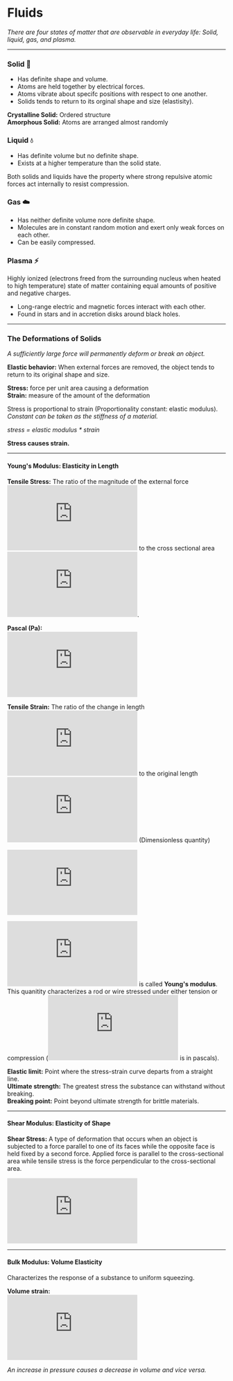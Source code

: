 # Fluids

*There are four states of matter that are observable in everyday life: Solid, liquid, gas, and plasma.*

---

### Solid :ice_cube:
* Has definite shape and volume.  
* Atoms are held together by electrical forces. 
* Atoms vibrate about specifc positions with respect to one another.  
* Solids tends to return to its orginal shape and size (elastisity).  


**Crystalline Solid:** Ordered structure  
**Amorphous Solid:** Atoms are arranged almost randomly  

### Liquid :droplet:
* Has definite volume but no definite shape.  
* Exists at a higher temperature than the solid state.  

Both solids and liquids have the property where strong repulsive atomic forces act internally to resist compression.  

### Gas :cloud:
* Has neither definite volume nore definite shape.  
* Molecules are in constant random motion and exert only weak forces on each other.  
* Can be easily compressed.

### Plasma :zap:
Highly ionized (electrons freed from the surrounding nucleus when heated to high temperature) state of matter containing equal amounts of positive and negative charges.
* Long-range electric and magnetic forces interact with each other.  
* Found in stars and in accretion disks around black holes.  

---

### The Deformations of Solids  
*A sufficiently large force will permanently deform or break an object.*  

**Elastic behavior:** When external forces are removed, the object tends to return to its original shape and size.  

**Stress:** force per unit area causing a deformation  
**Strain:** measure of the amount of the deformation  

Stress is proportional to strain (Proportionality constant: elastic modulus).  
*Constant can be taken as the stiffness of a material.*  

*stress = elastic modulus * strain*  

**Stress causes strain.** 

---

#### Young's Modulus: Elasticity in Length  
**Tensile Stress:** The ratio of the magnitude of the external force ![F](https://latex.codecogs.com/gif.latex?F) to the cross sectional area ![A](https://latex.codecogs.com/gif.latex?A).  

**Pascal (Pa):**  
![Young's Modulus](https://latex.codecogs.com/gif.latex?1%20Pa%20%3D%201%20N/m%5E2)  

**Tensile Strain:** The ratio of the change in length ![Delta L](https://latex.codecogs.com/gif.latex?%5CDelta%20L) to the original length ![L](https://latex.codecogs.com/gif.latex?L) (Dimensionless quantity)  

![Young's Modulus](https://latex.codecogs.com/gif.latex?%5Cfrac%7BF%7D%7BA%7D%3DY%28%5Cfrac%7B%5CDelta%20L%7D%7BL%7D%29)

![Y](https://latex.codecogs.com/gif.latex?Y) is called **Young's modulus**.  
This quanitity characterizes a rod or wire stressed under either tension or compression (![Y](https://latex.codecogs.com/gif.latex?Y) is in pascals).  

**Elastic limit:** Point where the stress-strain curve departs from a straight line.  
**Ultimate strength:** The greatest stress the substance can withstand without breaking.  
**Breaking point:** Point beyond ultimate strength for brittle materials.  

---

#### Shear Modulus: Elasticity of Shape  
**Shear Stress:** A type of deformation that occurs when an object is subjected to a force parallel to one of its faces while the opposite face is held fixed by a second force. Applied force is parallel to the cross-sectional area while tensile stress is the force perpendicular to the cross-sectional area.  

![Shear Modulus](https://latex.codecogs.com/gif.latex?%5Cfrac%7BF%7D%7BA%7D%20%3D%20S%20%28%5Cfrac%7B%5CDelta%20x%7D%7Bh%7D%29)

---

#### Bulk Modulus: Volume Elasticity  
Characterizes the response of a substance to uniform squeezing.  

**Volume strain:**  
![Bulk Modulus](https://latex.codecogs.com/gif.latex?%5CDelta%20P%20%3D%20-B%20%28%5Cfrac%7B%5CDelta%20V%7D%7BV%7D%29)

*An increase in pressure causes a decrease in volume and vice versa.*  